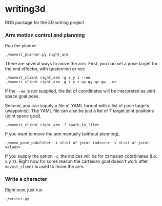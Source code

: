# writing3d
ROS package for the 3D writing project

### Arm motion control and planning
Run the planner
```
./moveit_planner.py right_arm
```
There are several ways to move the arm. First, you can set a pose target for the end effector, with quaternion or not:
```
./moveit_client right_arm -g x y z --ee
./moveit_client right_arm -g x y z qx qy qz qw --ee
```
If the `--ee` is not supplied, the list of coordinates will be interpreted as joint space goal pose.

Second, you can supply a file of YAML format with a list of pose targets (waypoints).
The YAML file can also be just a list of 7 target joint positions (joint space goal).
```
./moveit_client right_arm -f <path_to_file>
```
If you want to move the arm manually (without planning),
```
./movo_pose_pubilsher -i <list of joint indices> -v <list of joint values>
```
If you supply the option `-c`, the indices will be for cartesian coordinates (i.e. x y z). Right now for some reason the
cartesian goal doesn't work after `moveit_client` is used to move the arm.

### Write a character
Right now, just run
```
./writer.py
```
